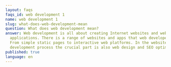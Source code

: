 ```yaml
---
layout: faqs
faqs_id: web development 1
name: web development 1
slug: what-does-web-development-mean
question: What does web development mean?
answer: Web development is all about creating Internet websites and web
  applications. There is a range of websites and apps that web developers build.
  From simple static pages to interactive web platforms. In the website
  development process the crucial part is also web design and SEO optimization.
published: true
language: en
---
```

